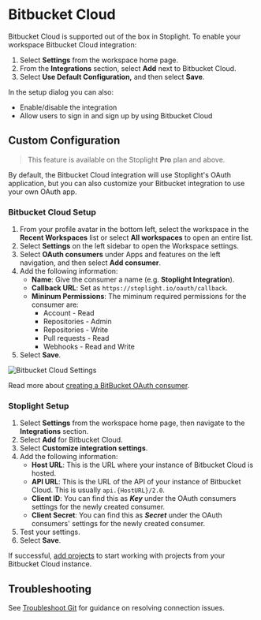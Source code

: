 # Bitbucket Cloud

Bitbucket Cloud is supported out of the box in Stoplight. To enable your workspace Bitbucket Cloud integration:

1. Select **Settings** from the workspace home page.
2. From the **Integrations** section, select **Add** next to Bitbucket Cloud.
3. Select **Use Default Configuration,** and then select **Save**.

In the setup dialog you can also:

- Enable/disable the integration
- Allow users to sign in and sign up by using Bitbucket Cloud

## Custom Configuration

> This feature is available on the Stoplight **Pro** plan and above.

By default, the Bitbucket Cloud integration will use Stoplight's OAuth application, but you can also customize your Bitbucket integration to use your own OAuth app.

### Bitbucket Cloud Setup

1. From your profile avatar in the bottom left, select the workspace in the **Recent Workspaces** list or select **All workspaces** to open an entire list.
2. Select **Settings** on the left sidebar to open the Workspace settings.
3. Select **OAuth consumers** under Apps and features on the left navigation, and then select **Add consumer**.
4. Add the following information:
    * **Name**: Give the consumer a name (e.g. **Stoplight Integration**).
    * **Callback URL**: Set as `https://stoplight.io/oauth/callback`.
    * **Mininum Permissions**: The miminum required  permissions for the consumer are:
       * Account - Read
       * Repositories - Admin
       * Repositories - Write
       * Pull requests - Read
       * Webhooks - Read and Write
5. Select **Save**.

![Bitbucket Cloud Settings](https://stoplight.io/api/v1/projects/cHJqOjI/images/xsUjXg0wGno)

Read more about [creating a BitBucket OAuth consumer](https://support.atlassian.com/bitbucket-cloud/docs/integrate-another-application-through-oauth/).

### Stoplight Setup

1. Select **Settings** from the workspace home page, then navigate to the **Integrations** section.
2. Select **Add** for Bitbucket Cloud.
3. Select **Customize integration settings**.
4. Add the following information:
   - **Host URL**: This is the URL where your instance of Bitbucket Cloud is hosted.
   - **API URL**: This is the URL of the API of your instance of Bitbucket Cloud. This is usually `api.{HostURL}/2.0`.
   - **Client ID**: You can find this as ***Key*** under the OAuth consumers settings for the newly created consumer.
   - **Client Secret**: You can find this as ***Secret*** under the OAuth consumers' settings for the newly created consumer.
5. Test your settings.
6. Select **Save**.

If successful, [add projects](../../7.-projects/adding-projects.md) to start working with projects from your Bitbucket Cloud instance.

## Troubleshooting

See [Troubleshoot Git](f-troubleshoot-git.md) for guidance on resolving connection issues.